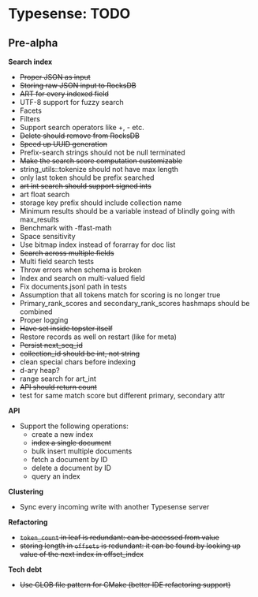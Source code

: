 # Typesense: TODO

## Pre-alpha

**Search index**

- ~~Proper JSON as input~~
- ~~Storing raw JSON input to RocksDB~~
- ~~ART for every indexed field~~
- UTF-8 support for fuzzy search
- Facets
- Filters
- Support search operators like +, - etc.
- ~~Delete should remove from RocksDB~~
- ~~Speed up UUID generation~~
- Prefix-search strings should not be null terminated
- ~~Make the search score computation customizable~~
- string_utils::tokenize should not have max length
- only last token should be prefix searched
- ~~art int search should support signed ints~~
- art float search
- storage key prefix should include collection name
- Minimum results should be a variable instead of blindly going with max_results
- Benchmark with -ffast-math
- Space sensitivity
- Use bitmap index instead of forarray for doc list
- ~~Search across multiple fields~~
- Multi field search tests
- Throw errors when schema is broken
- Index and search on multi-valued field
- Fix documents.jsonl path in tests
- Assumption that all tokens match for scoring is no longer true
- Primary_rank_scores and secondary_rank_scores hashmaps should be combined
- Proper logging
- ~~Have set inside topster itself~~
- Restore records as well on restart (like for meta)
- ~~Persist next_seq_id~~
- ~~collection_id should be int, not string~~
- clean special chars before indexing
- d-ary heap?
- range search for art_int
- ~~API should return count~~
- test for same match score but different primary, secondary attr

**API**

- Support the following operations:
    - create a new index
    - ~~index a single document~~
    - bulk insert multiple documents
    - fetch a document by ID
    - delete a document by ID
    - query an index       

**Clustering**

- Sync every incoming write with another Typesense server

**Refactoring**

- ~~`token_count` in leaf is redundant: can be accessed from value~~
- ~~storing length in `offsets` is redundant: it can be found by looking up value of the next index in offset_index~~

**Tech debt**

- ~~Use GLOB file pattern for CMake (better IDE refactoring support)~~